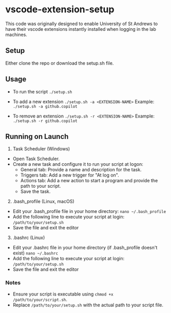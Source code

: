 # vscode-extension-setup
This code was originally designed to enable University of St Andrews to have their vscode extensions instantly installed when logging in the lab machines.

## Setup
Either clone the repo or download the setup.sh file.

## Usage
- To run the script
`./setup.sh`

- To add a new extension
```./setup.sh -a <EXTENSION-NAME>```
Example:
```./setup.sh -a github.copilot```

- To remove an extension
```./setup.sh -r <EXTENSION-NAME>```
Example:
```./setup.sh -r github.copilot```

## Running on Launch
1. Task Scheduler (Windows)
- Open Task Scheduler.
- Create a new task and configure it to run your script at logon:
  - General tab: Provide a name and description for the task.
  - Triggers tab: Add a new trigger for "At log on".
  - Actions tab: Add a new action to start a program and provide the path to your script.
  - Save the task.

2. .bash_profile (Linux, macOS)
- Edit your .bash_profile file in your home directory:
```nano ~/.bash_profile```
- Add the following line to execute your script at login:
```/path/to/your/setup.sh```
- Save the file and exit the editor

3. .bashrc (Linux)
- Edit your .bashrc file in your home directory (if .bash_profile doesn't exist)
```nano ~/.bashrc```
- Add the following line to execute your script at login:
```/path/to/your/setup.sh```
- Save the file and exit the editor

### Notes
- Ensure your script is executable using `chmod +x /path/to/your/script.sh`.
- Replace `/path/to/your/setup.sh` with the actual path to your script file.
